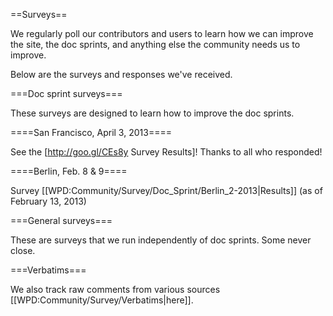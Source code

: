 ==Surveys==

We regularly poll our contributors and users to learn how we can improve the site, the doc sprints, and anything else the community needs us to improve.

Below are the surveys and responses we've received.

===Doc sprint surveys===

These surveys are designed to learn how to improve the doc sprints.

====San Francisco, April 3, 2013====

See the [http://goo.gl/CEs8y Survey Results]! Thanks to all who responded!

====Berlin, Feb. 8 & 9====

Survey [[WPD:Community/Survey/Doc_Sprint/Berlin_2-2013|Results]] (as of February 13, 2013)

===General surveys===

These are surveys that we run independently of doc sprints. Some never close.

===Verbatims===

We also track raw comments from various sources [[WPD:Community/Survey/Verbatims|here]].